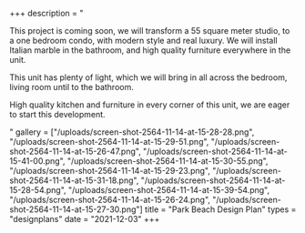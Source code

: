 +++
description = "<p>This project is coming soon, we will transform a 55 square meter studio, to a one bedroom condo, with modern style and real luxury. We will install Italian marble in the bathroom, and high quality furniture everywhere in the unit. </p><p>This unit has plenty of light, which we will bring in all across the bedroom, living room until to the bathroom.</p><p>High quality kitchen and furniture in every corner of this unit, we are eager to start this development.</p>"
gallery = ["/uploads/screen-shot-2564-11-14-at-15-28-28.png", "/uploads/screen-shot-2564-11-14-at-15-29-51.png", "/uploads/screen-shot-2564-11-14-at-15-26-47.png", "/uploads/screen-shot-2564-11-14-at-15-41-00.png", "/uploads/screen-shot-2564-11-14-at-15-30-55.png", "/uploads/screen-shot-2564-11-14-at-15-29-23.png", "/uploads/screen-shot-2564-11-14-at-15-31-18.png", "/uploads/screen-shot-2564-11-14-at-15-28-54.png", "/uploads/screen-shot-2564-11-14-at-15-39-54.png", "/uploads/screen-shot-2564-11-14-at-15-26-24.png", "/uploads/screen-shot-2564-11-14-at-15-27-30.png"]
title = "Park Beach Design Plan"
types = "designplans"
date = "2021-12-03"
+++
